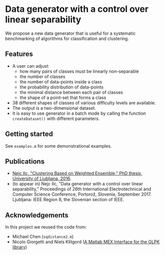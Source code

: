 # Data generator with a control over linear separability

We propose a new data generator that is useful for a systematic benchmarking of algorithms for classification and clustering.

## Features
* A user can adjust:
  * how many pairs of classes must be linearly non-separable
  * the number of classes
  * the number of data-points inside a class
  * the probability distribution of data-points
  * the minimal distance between each pair of classes
  * the shape of a point-set that forms a class
* 38 different shapes of classes of various difficulty levels are available.
* The output is a two-dimensional dataset.
* It is easy to use generator in a batch mode by calling the function `createDataset()` with different parameters.

## Getting started
See `examples.m` for some demonstrational examples.

## Publications
* [Nejc Ilc, "Clustering Based on Weighted Ensemble," PhD thesis, University of Ljubljana, 2016](http://dx.doi.org/10.13140/RG.2.2.12151.62882).
* (to appear in) Nejc Ilc, "Data generator with a control over linear separability," Proceedings of 26th International Electrotechnical and Computer Science Conference, Portorož, Slovenia, September 2017. Ljubljana: IEEE Region 8, the Slovenian section of IEEE.

## Acknowledgements
In this project we reused the code from:
* Michael Chen (`sqdistance2.m`)
* Nicolo Giorgetti and Niels Klitgord ([A Matlab MEX Interface for the GLPK library](http://glpkmex.sourceforge.net/))
